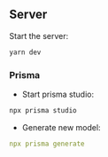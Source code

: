 ## Server

Start the server:
   ```bash
   yarn dev
   ```

### Prisma

- Start prisma studio:
```bash
npx prisma studio
```

- Generate new model:
```yml
npx prisma generate
```
